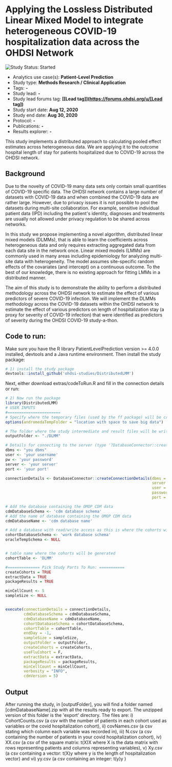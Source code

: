 Applying the Lossless Distributed Linear Mixed Model to integrate heterogeneous COVID-19 hospitalization data across the OHDSI Network 
=============

<img src="https://img.shields.io/badge/Study%20Status-Started-blue.svg" alt="Study Status: Started">

- Analytics use case(s): **Patient-Level Prediction**
- Study type: **Methods Research / Clinical Application**
- Tags: **-**
- Study lead: **-**
- Study lead forums tag: **[[Lead tag]](https://forums.ohdsi.org/u/[Lead tag])**
- Study start date: **Aug 12, 2020**
- Study end date: **Aug 30, 2020**
- Protocol: **-**
- Publications: **-**
- Results explorer: **-**

This study implements a distributed approach to calculating pooled effect estimates across heterogeneous data.  We are applying it to the outcome hospital length of stay for patients hospitalized due to COVID-19 across the OHDSI network.

## Background
Due to the novelty of COVID-19 many data sets only contain small quantities of COVID-19 specific data. The OHDSI network contains a large number of datasets with COVID-19 data and when combined the COVID-19 data are rather large.  However, due to privacy issues it is not possible to pool the datasets during multi-site collaboration. For example, sensitive individual patient data (IPD) including the patient's identity, diagnoses and treatments are usually not allowed under privacy regulation to be shared across networks.

In this study we propose implementing a novel algorithm, distributed linear mixed models (DLMMs), that is able to learn the coefficients across heterogeneous data and only requires extracting aggregated data from each data site in the network once. Linear mixed models (LMMs) are commonly used in many areas including epidemiology for analyzing multi-site data with heterogeneity. The model assumes site-specific random effects of the covariates (and intercept) on a continuous outcome. To the best of our knowledge, there is no existing approach for fitting LMMs in a distributed manner.

The aim of this study is to demonstrate the ability to perform a distributed methodology across the OHDSI network to estimate the effect of various predictors of severe COVID-19 infection. We will implement the DLMMs methodology across the COVID-19 datasets within the OHDSI network to estimate the effect of various predictors on length of hospitalization stay (a proxy for severity of COVID-19 infection) that were identified as predictors of severity during the OHDSI COVID-19 study-a-thon.

## Code to run:

Make sure you have the R library PatientLevelPrediction version >= 4.0.0 installed, devtools and a Java runtime environment. Then install the study package:

```r
# 1) install the study package
devtools::install_github('ohdsi-studies/DistributedLMM')
```

Next, either download extras/codeToRun.R and fill in the connection details or run:


```r
# 2) Now run the package
library(DistributedLMM)
# USER INPUTS
#=======================
# Specify where the temporary files (used by the ff package) will be created:
options(andromedaTempFolder = "location with space to save big data")

# The folder where the study intermediate and result files will be written:
outputFolder <- "./DLMM"

# Details for connecting to the server (type '?DatabaseConnector::createConnectionDetails' for info):
dbms <- "you dbms"
user <- 'your username'
pw <- 'your password'
server <- 'your server'
port <- 'your port'

connectionDetails <- DatabaseConnector::createConnectionDetails(dbms = dbms,
                                                                server = server,
                                                                user = user,
                                                                password = pw,
                                                                port = port)

# Add the database containing the OMOP CDM data
cdmDatabaseSchema <- 'cdm database schema'
# Add the name of database containing the OMOP CDM data
cdmDatabaseName <- 'cdm database name'

# Add a database with read/write access as this is where the cohorts will be generated
cohortDatabaseSchema <- 'work database schema'
oracleTempSchema <- NULL


# table name where the cohorts will be generated
cohortTable <- 'DLMM'

#============== Pick Study Parts To Run: ===========
createCohorts = TRUE
extractData = TRUE
packageResults = TRUE

minCellCount <- 5
sampleSize <- NULL


execute(connectionDetails = connectionDetails,
        cdmDatabaseSchema = cdmDatabaseSchema,
        cdmDatabaseName = cdmDatabaseName,
        cohortDatabaseSchema = cohortDatabaseSchema,
        cohortTable = cohortTable,
        endDay = -1,
        sampleSize = sampleSize,
        outputFolder = outputFolder,
        createCohorts = createCohorts,
        useFluCohort = F,
        extractData = extractData,
        packageResults = packageResults,
        minCellCount = minCellCount,
        verbosity = "INFO",
        cdmVersion = 5)

```


## Output

After running the study, in [outputFolder], you will find a folder named [cdmDatabaseName].zip with all the results ready to export.  The unzipped version of this folder is the 'export' directory.  The files are: i) CohortCounts.csv (a csv with the number of patients in each cohort used as variables or the covid hospitalization cohort), ii) covNames.csv (a csv stating which column each variable was recorded in), iii) N.csv (a csv containing the number of patients in your covid hospitalization cohort), iv) XX.csv (a csv of the square matrix: t(X)X where X is the data matrix with rows representing patients and columns representing variables), v) Xy.csv (a csv containing a vector: t(X)y where y is the length of hospitalization vector) and vi) yy.csv (a csv containing an integer: t(y)y )